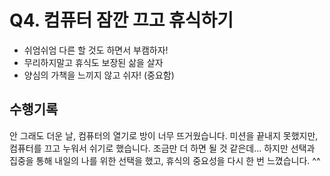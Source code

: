 # Q4. 컴퓨터 잠깐 끄고 휴식하기
* 쉬엄쉬엄 다른 할 것도 하면서 부캠하자!
* 무리하지말고 휴식도 보장된 삶을 살자
* 양심의 가책을 느끼지 않고 쉬자! (중요함)


## 수행기록
안 그래도 더운 날, 컴퓨터의 열기로 방이 너무 뜨거웠습니다. 미션을 끝내지 못했지만, 컴퓨터를 끄고 누워서 쉬기로 했습니다. 조금만 더 하면 될 것 같은데... 하지만 선택과 집중을 통해 내일의 나를 위한 선택을 했고, 휴식의 중요성을 다시 한 번 느꼈습니다. ^^